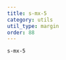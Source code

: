 ```yaml
---
title: s-mx-5
category: utils
util_type: margin
order: 88
---
```

<div class="s-mx-5">
  <code>s-mx-5</code>
</div>